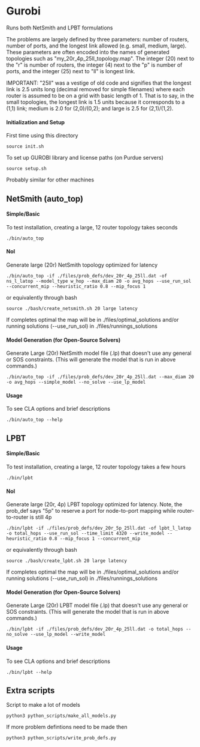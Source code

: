 # Gurobi

Runs both NetSmith and LPBT formulations

The problems are largely defined by three parameters: number of routers, number of ports, and the longest link allowed (e.g. small, medium, large). These parameters are often encoded into the names of generated topologies such as "my_20r_4p_25ll_topology.map". The integer (20) next to the "r" is number of routers, the integer (4) next to the "p" is number of ports, and the integer (25) next to "ll" is longest link.

IMPORTANT: "25ll" was a vestige of old code and signifies that the longest link is 2.5 units long (decimal removed for simple filenames) where each router is assumed to be on a grid with basic length of 1. That is to say, in the small topologies, the longest link is 1.5 units because it corresponds to a (1,1) link; medium is 2.0 for (2,0)/(0,2); and large is 2.5 for (2,1)/(1,2).

#### Initialization and Setup

First time using this directory
```
source init.sh
```

To set up GUROBI library and license paths (on Purdue servers)
```
source setup.sh
```

Probably similar for other machines

## NetSmith (auto_top)

#### Simple/Basic

To test installation, creating a large, 12 router topology takes seconds
```
./bin/auto_top
```


#### NoI

Generate large (20r) NetSmith topology optimized for latency
```
./bin/auto_top -if ./files/prob_defs/dev_20r_4p_25ll.dat -of ns_l_latop --model_type w_hop --max_diam 20 -o avg_hops --use_run_sol --concurrent_mip --heuristic_ratio 0.8 --mip_focus 1
```

or equivalently through bash
```
source ./bash/create_netsmith.sh 20 large latency
```

If completes optimal the map will be in ./files/optimal_solutions and/or running solutions (--use_run_sol) in ./files/runnings_solutions


#### Model Generation (for Open-Source Solvers)

Generate Large (20r) NetSmith model file (.lp) that doesn't use any general or SOS constraints. (This will generate the model that is run in above commands.)
```
./bin/auto_top -if ./files/prob_defs/dev_20r_4p_25ll.dat --max_diam 20 -o avg_hops --simple_model --no_solve --use_lp_model
```

#### Usage

To see CLA options and brief descriptions
```
./bin/auto_top --help
```


## LPBT

#### Simple/Basic

To test installation, creating a large, 12 router topology takes a few hours
```
./bin/lpbt
```

#### NoI

Generate large (20r, 4p) LPBT topology optimized for latency. Note, the prob_def says "5p" to reserve a port for node-to-port mapping while router-to-router is still 4p
```
./bin/lpbt -if ./files/prob_defs/dev_20r_5p_25ll.dat -of lpbt_l_latop -o total_hops --use_run_sol --time_limit 4320 --write_model --heuristic_ratio 0.8 --mip_focus 1 --concurrent_mip
```

or equivalently through bash
```
source ./bash/create_lpbt.sh 20 large latency
```

If completes optimal the map will be in ./files/optimal_solutions and/or running solutions (--use_run_sol) in ./files/runnings_solutions

#### Model Generation (for Open-Source Solvers)

Generate Large (20r) LPBT model file (.lp) that doesn't use any general or SOS constraints. (This will generate the model that is run in above commands.)
```
./bin/lpbt -if ./files/prob_defs/dev_20r_4p_25ll.dat -o total_hops --no_solve --use_lp_model --write_model
```

#### Usage

To see CLA options and brief descriptions
```
./bin/lpbt --help
```

## Extra scripts

Script to make a lot of models
```
python3 python_scripts/make_all_models.py
```

If more problem defintions need to be made then
```
python3 python_scripts/write_prob_defs.py
```
